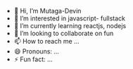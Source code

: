 - 👋 Hi, I’m Mutaga-Devin
- 👀 I’m interested in javascript- fullstack
- 🌱 I’m currently learning reactjs, nodejs
- 💞️ I’m looking to collaborate on fun
- 📫 How to reach me ...
- 😄 Pronouns: ...
- ⚡ Fun fact: ...

<!---
Pitz-y/Pitz-y is a ✨ special ✨ repository because its `README.md` (this file) appears on your GitHub profile.
You can click the Preview link to take a look at your changes.
--->
